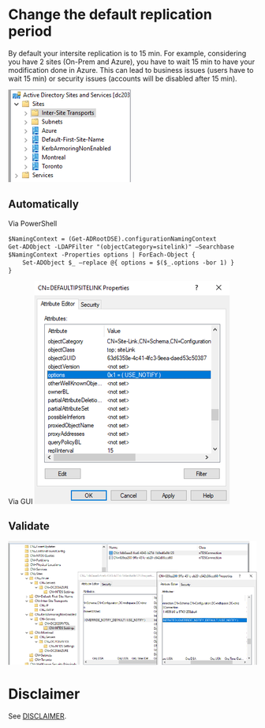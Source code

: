 # Change the default replication period
By default your intersite replication is to 15 min. For example, considering you have 2 sites (On-Prem and Azure), you have to wait 15 min to have your modification done in Azure.
This can lead to business issues (users have to wait 15 min) or security issues (accounts will be disabled after 15 min).

![image](./images/SitesAndServices.png)

## Automatically
Via PowerShell
```
$NamingContext = (Get-ADRootDSE).configurationNamingContext
Get-ADObject -LDAPFilter "(objectCategory=sitelink)" –Searchbase $NamingContext -Properties options | ForEach-Object { 
    Set-ADObject $_ –replace @{ options = $($_.options -bor 1) }
}
```

Via GUI
![image](./images/Automatically.png)


## Validate

![image](./images/Validate-Option.png)


# Disclaimer
See [DISCLAIMER](./DISCLAIMER.md).